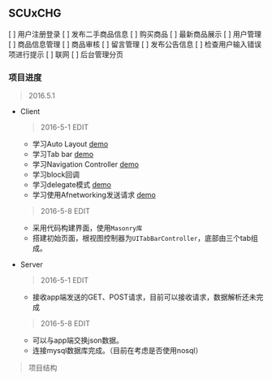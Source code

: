 SCUxCHG
---

[ ] 用户注册登录
[ ] 发布二手商品信息
[ ] 购买商品
[ ] 最新商品展示
[ ] 用户管理
[ ] 商品信息管理
[ ] 商品审核
[ ] 留言管理
[ ] 发布公告信息
[ ] 检查用户输入错误项进行提示
[ ] 联网
[ ] 后台管理分页

### 项目进度

> 2016.5.1

- Client

	> 2016-5-1 EDIT

	- 学习Auto Layout	[demo][1]
	- 学习Tab bar	[demo][2]
	- 学习Navigation Controller	[demo][3]
	- 学习block回调	
	- 学习delegate模式	[demo][4]
	- 学习使用Afnetworking发送请求	[demo][5]

	> 2016-5-8 EDIT

	- 采用代码构建界面，使用`Masonry库`
	- 搭建初始页面，根视图控制器为`UITabBarController`，底部由三个tab组成。


- Server

	> 2016-5-1 EDIT

	- 接收app端发送的GET、POST请求，目前可以接收请求，数据解析还未完成

	> 2016-5-8 EDIT

	- 可以与app端交换json数据。
	- 连接mysql数据库完成。（目前在考虑是否使用nosql）


[1]: https://github.com/penguin-penpen/ALDemo
[2]: https://github.com/penguin-penpen/TabDemo
[3]: https://github.com/penguin-penpen/NavDemo
[4]: https://github.com/penguin-penpen/pDelegateDemo
[5]: https://github.com/penguin-penpen/loginDemo


> 项目结构
